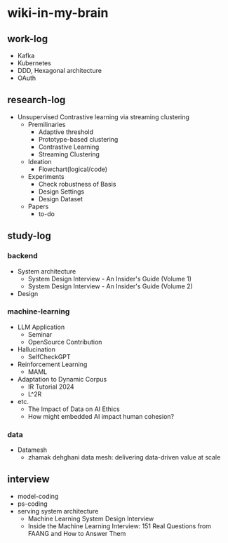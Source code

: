 # wiki-in-my-brain

## work-log
- Kafka
- Kubernetes
- DDD, Hexagonal architecture
- OAuth


## research-log
- Unsupervised Contrastive learning via streaming clustering
    - Premilinaries
        - Adaptive threshold
        - Prototype-based clustering
        - Contrastive Learning
        - Streaming Clustering
    - Ideation
        - Flowchart(logical/code)
    - Experiments
        - Check robustness of Basis
        - Design Settings
        - Design Dataset
    - Papers
        - to-do
        
        
## study-log
### backend
- System architecture
    - System Design Interview - An Insider's Guide (Volume 1)
    - System Design Interview - An Insider's Guide (Volume 2)
- Design

### machine-learning
- LLM Application
    - Seminar
    - OpenSource Contribution
- Hallucination
    - SelfCheckGPT
- Reinforcement Learning
    - MAML
- Adaptation to Dynamic Corpus
    - IR Tutorial 2024 
    - L^2R 
- etc.
    - The Impact of Data on AI Ethics
    - How might embedded AI impact human cohesion?
    
### data
- Datamesh
    - zhamak dehghani data mesh: delivering data-driven value at scale
    
    
## interview
- model-coding
- ps-coding
- serving system architecture
    - Machine Learning System Design Interview 
    - Inside the Machine Learning Interview: 151 Real Questions from FAANG and How to Answer Them 